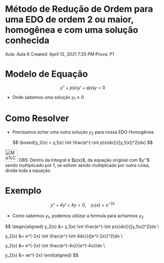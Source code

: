# Método de Redução de Ordem para uma EDO de ordem 2 ou maior, homogênea e com uma solução conhecida

Aula: Aula 6
Created: April 12, 2021 7:25 PM
Prova: P1

# Modelo de Equação

$$
y'' + p(x)y' + q(x)y=0
$$

- Onde sabemos uma solução $y_1 \ne 0$

# Como Resolver

- Precisamos achar uma outra solução $y_2$ para nossa EDO Homogênea.

$$
\boxed{y_2(x) = y_1(x) \int \frac{e^{-\int p(x)dx}}{[y_1(x)]^2}dx}
$$

<aside>
<img src="Me%CC%81todo%20de%20Reduc%CC%A7a%CC%83o%20de%20Ordem%20para%20uma%20EDO%20de%20orde%209d90397759c84d5ca723d80b1eac046b/Evangelion.gif" alt="Me%CC%81todo%20de%20Reduc%CC%A7a%CC%83o%20de%20Ordem%20para%20uma%20EDO%20de%20orde%209d90397759c84d5ca723d80b1eac046b/Evangelion.gif" width="40px" /> OBS: Dentro da Integral é $p(x)$, da equação original com $y''$ sendo multiplicado por 1, se estiver sendo multiplicado por outra coisa, divida toda a equação.

</aside>

# Exemplo

$$
y'' + 4y' + 4y = 0, \ \ \ \ y_1(x) = e^{-2x}
$$

- Como sabemos $y_1$, podemos utilizar a formula para acharmos $y_2$

$$
\begin{aligned}
y_2(x) &= y_1(x) \int \frac{e^{-\int p(x)dx}}{[y_1(x)]^2}dx \\ 

y_2(x) &= e^{-2x} \int \frac{e^{-\int 4dx}}{[e^{-2x}]^2}dx \\ 

y_2(x) &= e^{-2x} \int \frac{e^{-4x}}{e^{-4x}}dx \\ 

y_2(x) &= xe^{-2x}
\end{aligned}
$$